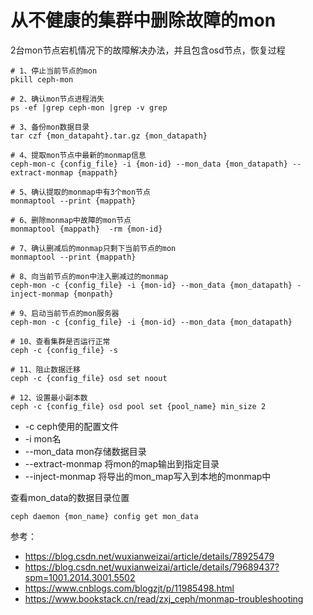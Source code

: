 # 从不健康的集群中删除故障的mon

2台mon节点宕机情况下的故障解决办法，并且包含osd节点，恢复过程
```
# 1、停止当前节点的mon
pkill ceph-mon

# 2、确认mon节点进程消失
ps -ef |grep ceph-mon |grep -v grep

# 3、备份mon数据目录
tar czf {mon_datapaht}.tar.gz {mon_datapath}

# 4、提取mon节点中最新的monmap信息
ceph-mon-c {config_file} -i {mon-id} --mon_data {mon_datapath} --extract-monmap {mappath}

# 5、确认提取的monmap中有3个mon节点
monmaptool --print {mappath}

# 6、删除monmap中故障的mon节点
monmaptool {mappath}  -rm {mon-id}

# 7、确认删减后的monmap只剩下当前节点的mon
monmaptool --print {mappath}

# 8、向当前节点的mon中注入删减过的monmap
ceph-mon -c {config_file} -i {mon-id} --mon_data {mon_datapath} -inject-monmap {monpath}

# 9、启动当前节点的mon服务器
ceph-mon -c {config_file} -i {mon-id} --mon_data {mon_datapath}

# 10、查看集群是否运行正常
ceph -c {config_file} -s

# 11、阻止数据迁移
ceph -c {config_file} osd set noout

# 12、设置最小副本数
ceph -c {config_file} osd pool set {pool_name} min_size 2
```
- -c ceph使用的配置文件
- -i mon名
- --mon_data mon存储数据目录
- --extract-monmap 将mon的map输出到指定目录
- --inject-monmap 将导出的mon_map写入到本地的monmap中

查看mon_data的数据目录位置
```
ceph daemon {mon_name} config get mon_data
```


参考：
- https://blog.csdn.net/wuxianweizai/article/details/78925479
- https://blog.csdn.net/wuxianweizai/article/details/79689437?spm=1001.2014.3001.5502
- https://www.cnblogs.com/blogzjt/p/11985498.html
- https://www.bookstack.cn/read/zxj_ceph/monmap-troubleshooting
